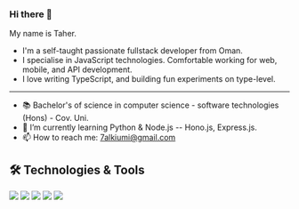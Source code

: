 ### Hi there 👋

My name is Taher.

- I'm a self-taught passionate fullstack developer from Oman.
- I specialise in JavaScript technologies. Comfortable working for web, mobile, and API development.
- I love writing TypeScript, and building fun experiments on type-level.

---

- 📚 Bachelor's of science in computer science - software technologies (Hons) - Cov. Uni.
- 🌱 I’m currently learning Python & Node.js -- Hono.js, Express.js.
- 📫 How to reach me: 7alkiumi@gmail.com 


## 🛠️ Technologies & Tools
![](https://img.shields.io/badge/Code-JavaScript-informational?style=flat&color=informational&logo=javascript)
![](https://img.shields.io/badge/Code-TypeScript-informational?style=flat&color=informational)
![](https://img.shields.io/badge/Code-React-informational?style=flat&color=informational&logo=react)
![](https://img.shields.io/badge/Code-Node-informational?style=flat&color=informational&logo=node.js)
![](https://img.shields.io/badge/Tool-Docker-informational?style=flat&color=warning&logo=docker)
 


<!--
**7kylor/7kylor** is a ✨ _special_ ✨ repository because its `README.md` (this file) appears on your GitHub profile.

Here are some ideas to get you started:

- 🔭 I’m currently working on ...
- 🌱 I’m currently learning ...
- 👯 I’m looking to collaborate on ...
- 🤔 I’m looking for help with ...
- 💬 Ask me about ...
- 📫 How to reach me: ...
- 😄 Pronouns: ...
- ⚡ Fun fact: ...
-->
